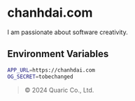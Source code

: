 # chanhdai.com

I am passionate about software creativity.

## Environment Variables

```bash
APP_URL=https://chanhdai.com
OG_SECRET=tobechanged

```
> © 2024 Quaric Co., Ltd.
